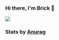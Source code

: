 ### Hi there, I'm Brick 👋

  <img align="center" src="https://github.com/DKBARB10" />
  
### Stats by [Anurag](https://github.com/anuraghazra/github-readme-stats)

<!--
**garethbrickman/garethbrickman** is a ✨ _special_ ✨ repository because its `README.md` (this file) appears on your GitHub profile.
  <img align="center" src="https://github-readme-stats.vercel.app/api/top-langs/?username=garethbrickman&layout=compact&theme=radical" />

Here are some ideas to get you started:

- 🔭 I’m currently working on ...
- 🌱 I’m currently learning ...
- 👯 I’m looking to collaborate on ...
- 🤔 I’m looking for help with ...
- 💬 Ask me about ...
- 📫 How to reach me: ...
- 😄 Pronouns: ...
- ⚡ Fun fact: ...
-->
